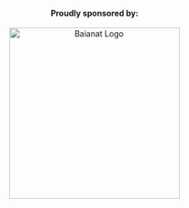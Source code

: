 <br><br>
<p align="center">
   <strong>Proudly sponsored by:</strong>
  <br><br>
  <a rel="noopener" href="https://www.baianat.com/" target="_blank">
    <img width="300" src="https://s3.eu-central-1.amazonaws.com/logaretm/baianat.svg" alt="Baianat Logo">
  </a>
</p>